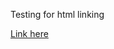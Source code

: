 Testing for html linking

[Link here](adrianplau.github.io/Testing1/Wellcome_TEI_Manuscript_Guidelines.html)
